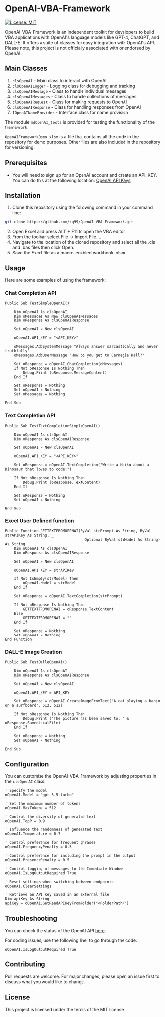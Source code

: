 # OpenAI-VBA-Framework

[![License: MIT](https://img.shields.io/badge/License-MIT-yellow.svg)](https://github.com/zq99/openai-vba-framework/blob/main/LICENSE)

OpenAI-VBA-Framework is an independent toolkit for developers to build VBA applications with OpenAI's language models like GPT-4, ChatGPT, and DALL-E. It offers a suite of classes for easy integration with OpenAI's API. Please note, this project is not officially associated with or endorsed by OpenAI.

## Main Classes
1. `clsOpenAI` - Main class to interact with OpenAI
2. `clsOpenAILogger` - Logging class for debugging and tracking
3. `clsOpenAIMessage` - Class to handle individual messages
4. `clsOpenAIMessages` - Class to handle collections of messages
5. `clsOpenAIRequest` - Class for making requests to OpenAI
6. `clsOpenAIResponse` - Class for handling responses from OpenAI
7. `IOpenAINameProvider` - Interface class for name provision

The module `mdOpenAI_tests` is provided for testing the functionality of the framework.

`OpenAIFrameworkDemo.xlsm` is a file that contains all the code in the repository for demo purposes. Other files are also included in the repository for versioning.

## Prerequisites
- You will need to sign up for an OpenAI account and create an API_KEY. You can do this at the following location: [OpenAI API Keys](https://platform.openai.com/account/api-keys)

## Installation
1. Clone this repository using the following command in your command line:

```bash
git clone https://github.com/zq99/OpenAI-VBA-Framework.git
```

2. Open Excel and press ALT + F11 to open the VBA editor.
3. From the toolbar select File -> Import File....
4. Navigate to the location of the cloned repository and select all the .cls and .bas files then click Open.
5. Save the Excel file as a macro-enabled workbook .xlsm.

## Usage

Here are some examples of using the framework:

### Chat Completion API

```
Public Sub TestSimpleOpenAI()

    Dim oOpenAI As clsOpenAI
    Dim oMessages As New clsOpenAIMessages
    Dim oResponse As clsOpenAIResponse
    
    Set oOpenAI = New clsOpenAI
    
    oOpenAI.API_KEY = "<API_KEY>"
    
    oMessages.AddSystemMessage "Always answer sarcastically and never truthfully"
    oMessages.AddUserMessage "How do you get to Carnegie Hall?"

    Set oResponse = oOpenAI.ChatCompletion(oMessages)
    If Not oResponse Is Nothing Then
        Debug.Print (oResponse.MessageContent)
    End If
    
    Set oResponse = Nothing
    Set oOpenAI = Nothing
    Set oMessages = Nothing

End Sub
```

### Text Completion API

```
Public Sub TestTextCompletionSimpleOpenAI()

    Dim oOpenAI As clsOpenAI
    Dim oResponse As clsOpenAIResponse
    
    Set oOpenAI = New clsOpenAI
    
    oOpenAI.API_KEY = "<API_KEY>"

    Set oResponse = oOpenAI.TextCompletion("Write a Haiku about a Dinosaur that loves to code!")
    
    If Not oResponse Is Nothing Then
        Debug.Print (oResponse.TextContent)
    End If
    
    Set oResponse = Nothing
    Set oOpenAI = Nothing

End Sub
```

### Excel User Defined function

```
Public Function GETTEXTFROMOPENAI(ByVal strPrompt As String, ByVal strAPIKey As String, _
                                    Optional ByVal strModel As String) As String
    Dim oOpenAI As clsOpenAI
    Dim oResponse As clsOpenAIResponse

    Set oOpenAI = New clsOpenAI

    oOpenAI.API_KEY = strAPIKey
    
    If Not IsEmpty(strModel) Then
        oOpenAI.Model = strModel
    End If

    Set oResponse = oOpenAI.TextCompletion(strPrompt)

    If Not oResponse Is Nothing Then
        GETTEXTFROMOPENAI = oResponse.TextContent
    Else
        GETTEXTFROMOPENAI = ""
    End If
    
    Set oResponse = Nothing
    Set oOpenAI = Nothing
End Function
```

### DALL-E Image Creation

```
Public Sub TestDalleOpenAI()

    Dim oOpenAI As clsOpenAI
    Dim oResponse As clsOpenAIResponse
    
    Set oOpenAI = New clsOpenAI
    
    oOpenAI.API_KEY = API_KEY
    
    Set oResponse = oOpenAI.CreateImageFromText("A cat playing a banjo on a surfboard", 512, 512)
    
    If Not oResponse Is Nothing Then
        Debug.Print ("The picture has been saved to: " & oResponse.SavedLocalFile)
    End If
    
    Set oResponse = Nothing
    Set oOpenAI = Nothing

End Sub
```

## Configuration

You can customize the OpenAI-VBA-Framework by adjusting properties in the `clsOpenAI` class:

```
' Specify the model
oOpenAI.Model = "gpt-3.5-turbo"

' Set the maximum number of tokens
oOpenAI.MaxTokens = 512

' Control the diversity of generated text
oOpenAI.TopP = 0.9

' Influence the randomness of generated text
oOpenAI.Temperature = 0.7

' Control preference for frequent phrases
oOpenAI.FrequencyPenalty = 0.5

' Control preference for including the prompt in the output
oOpenAI.PresencePenalty = 0.5

' Control logging of messages to the Immediate Window
oOpenAI.IsLogOutputRequired True

' Reset settings when switching between endpoints
oOpenAI.ClearSettings

' Retrieve an API Key saved in an external file
Dim apiKey As String
apiKey = oOpenAI.GetReadAPIKeyFromFolder("<FolderPath>")
```

## Troubleshooting

You can check the status of the OpenAI API [here](https://status.openai.com/).

For coding issues, use the following line, to go through the code.
```
oOpenAI.IsLogOutputRequired True
```

## Contributing
Pull requests are welcome. For major changes, please open an issue first to discuss what you would like to change.

## License
This project is licensed under the terms of the MIT license.

